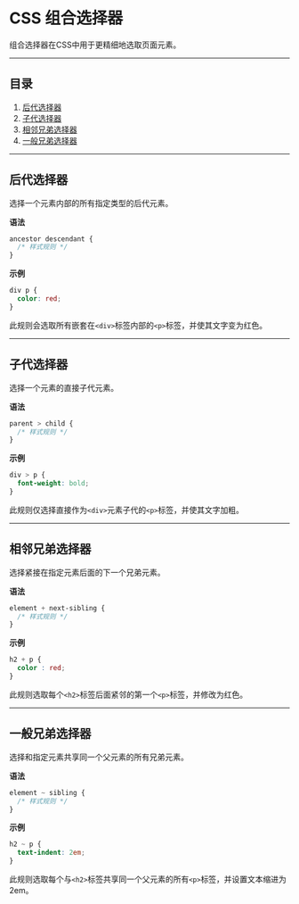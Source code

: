# CSS 组合选择器

组合选择器在CSS中用于更精细地选取页面元素。

---

## 目录

1. [后代选择器](#后代选择器)
2. [子代选择器](#子代选择器)
3. [相邻兄弟选择器](#相邻兄弟选择器)
4. [一般兄弟选择器](#一般兄弟选择器)

---

## 后代选择器

选择一个元素内部的所有指定类型的后代元素。

**语法**

```css
ancestor descendant {
  /* 样式规则 */
}
```

**示例**

```css
div p {
  color: red;
}
```

此规则会选取所有嵌套在`<div>`标签内部的`<p>`标签，并使其文字变为红色。

---

## 子代选择器

选择一个元素的直接子代元素。

**语法**

```css
parent > child {
  /* 样式规则 */
}
```

**示例**

```css
div > p {
  font-weight: bold;
}
```

此规则仅选择直接作为`<div>`元素子代的`<p>`标签，并使其文字加粗。

---

## 相邻兄弟选择器

选择紧接在指定元素后面的下一个兄弟元素。

**语法**

```css
element + next-sibling {
  /* 样式规则 */
}
```

**示例**

```css
h2 + p {
  color : red;
}
```

此规则选取每个`<h2>`标签后面紧邻的第一个`<p>`标签，并修改为红色。

---

## 一般兄弟选择器

选择和指定元素共享同一个父元素的所有兄弟元素。

**语法**

```css
element ~ sibling {
  /* 样式规则 */
}
```

**示例**

```css
h2 ~ p {
  text-indent: 2em;
}
```

此规则选取每个与`<h2>`标签共享同一个父元素的所有`<p>`标签，并设置文本缩进为2em。
